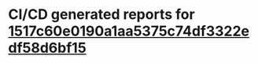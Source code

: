 # CI/CD generated reports for [1517c60e0190a1aa5375c74df3322edf58d6bf15](https://github.com/hydephp/develop/commit/1517c60e0190a1aa5375c74df3322edf58d6bf15)
